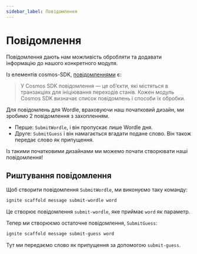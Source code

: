 ```yaml
---
sidebar_label: Повідомлення
---
```


# Повідомлення

Повідомлення дають нам можливість обробляти та додавати інформацію до нашого конкретного модуля.

Із елементів cosmos-SDK, [повідомленнями](https://docs.cosmos.network/master/building-modules/messages-and-queries.html#messages) є:

> У Cosmos SDK повідомлення — це об’єкти, які містяться в транзакціях для ініціювання переходів станів. Кожен модуль Cosmos SDK визначає список повідомлень і способи їх обробки.

Для повідомлень для Wordle, враховуючи наш початковий дизайн, ми зробимо 2 повідомлення з захопленням.

* Перше: `SubmitWordle`, і він пропускає лише Wordle дня.
* Друге: `SubmitGuess` і він намагається вгадати подане слово. Він також передає слово як припущення.

Із такими початковими дизайнами ми можемо почати створювати наші повідомлення!

## Риштування повідомлення

Щоб створити повідомлення `SubmitWordle`, ми виконуємо таку команду:

```sh
ignite scaffold message submit-wordle word
```

Це створює повідомлення `submit-wordle`, яке приймає `word` як параметр.

Тепер ми створюємо остаточне повідомлення, `SubmitGuess`:

```sh
ignite scaffold message submit-guess word
```

Тут ми передаємо слово як припущення за допомогою `submit-guess`.
